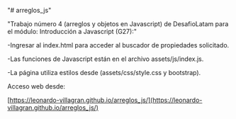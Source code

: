 "# arreglos_js" 

"Trabajo número 4 (arreglos y objetos en Javascript) de DesafioLatam para el módulo: Introducción a Javascript (G27):"

-Ingresar al index.html para acceder al buscador de propiedades solicitado. 

-Las funciones de Javascript están en el archivo assets/js/index.js.

-La página utiliza estilos desde (assets/css/style.css y bootstrap).

Acceso web desde:

[https://leonardo-villagran.github.io/arreglos_js/](https://leonardo-villagran.github.io/arreglos_js/)